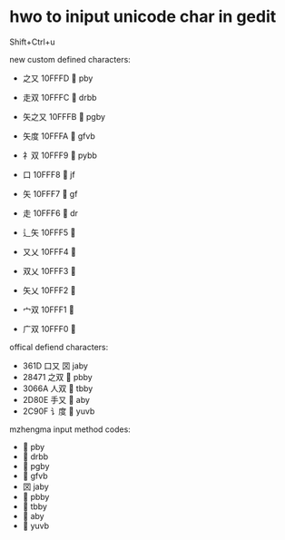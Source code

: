 # hwo to iniput unicode char in gedit
Shift+Ctrl+u



new custom defined characters:


* 之又    10FFFD  􏿽  pby
* 走双    10FFFC  􏿼  drbb
* 矢之又  10FFFB  􏿻 pgby
* 矢度    10FFFA  􏿺 gfvb
* 礻双    10FFF9  􏿹 pybb 
* 口      10FFF8  􏿸 jf
* 矢      10FFF7 􏿷 gf
* 走      10FFF6  􏿶 dr
* 辶矢    10FFF5  􏿵

* 又乂    10FFF4  􏿴
* 双乂     10FFF3 􏿳
* 矢乂     10FFF2 􏿲
* 宀双     10FFF1 􏿱
* 广双     10FFF0  􏿰

offical defiend characters:
* 361D   口又   㘝 jaby
* 28471  之双   𨑱 pbby
* 3066A  人双   𰙪 tbby
* 2D80E  手又   𭠎 aby
* 2C90F 讠度    𬤏 yuvb 


mzhengma input method codes:
*  􏿽   pby 
*  􏿼   drbb
*  􏿻   pgby
*  􏿺   gfvb
*  㘝  jaby
*  𨑱  pbby
*  𰙪  tbby
*  𭠎  aby
*  𬤏  yuvb


